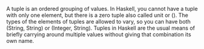 A tuple is an ordered grouping of values. In Haskell, you cannot have a tuple with only one element, but there is a zero tuple also called unit or (). The types of the elements of tuples are allowed to vary, so you can have both (String, String) or (Integer, String). Tuples in Haskell are the usual means of briefly carrying around multiple values without giving that combination its own name.

